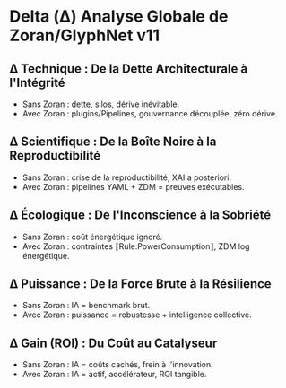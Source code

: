 # Delta (Δ) Analyse Globale de Zoran/GlyphNet v11

## Δ Technique : De la Dette Architecturale à l'Intégrité
- Sans Zoran : dette, silos, dérive inévitable.
- Avec Zoran : plugins/Pipelines, gouvernance découplée, zéro dérive.

## Δ Scientifique : De la Boîte Noire à la Reproductibilité
- Sans Zoran : crise de la reproductibilité, XAI a posteriori.
- Avec Zoran : pipelines YAML + ZDM = preuves exécutables.

## Δ Écologique : De l'Inconscience à la Sobriété
- Sans Zoran : coût énergétique ignoré.
- Avec Zoran : contraintes ⟦Rule:PowerConsumption⟧, ZDM log énergétique.

## Δ Puissance : De la Force Brute à la Résilience
- Sans Zoran : IA = benchmark brut.
- Avec Zoran : puissance = robustesse + intelligence collective.

## Δ Gain (ROI) : Du Coût au Catalyseur
- Sans Zoran : IA = coûts cachés, frein à l'innovation.
- Avec Zoran : IA = actif, accélérateur, ROI tangible.

